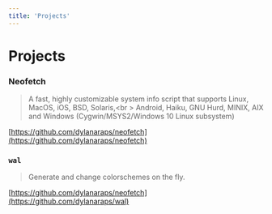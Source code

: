 ```yaml
---
title: 'Projects'
---
```


# Projects

### Neofetch

> A fast, highly customizable system info script that supports Linux, MacOS, iOS, BSD, Solaris,<br \>
> Android, Haiku, GNU Hurd, MINIX, AIX and Windows (Cygwin/MSYS2/Windows 10 Linux subsystem)

[https://github.com/dylanaraps/neofetch](https://github.com/dylanaraps/neofetch)


### `wal`

> Generate and change colorschemes on the fly.

[https://github.com/dylanaraps/neofetch](https://github.com/dylanaraps/wal)

